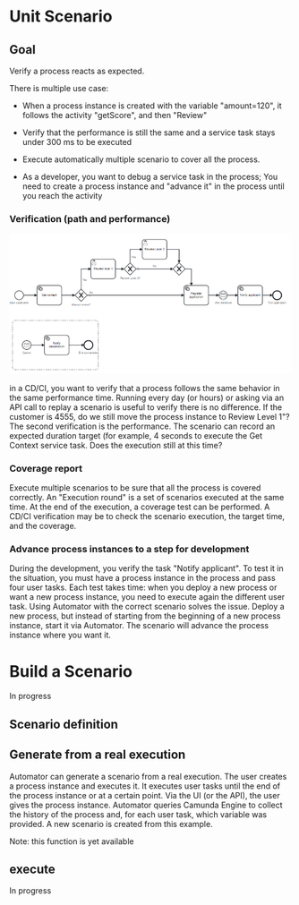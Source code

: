 # Unit Scenario

## Goal
Verify a process reacts as expected.

There is multiple use case:
* When a process instance is created with the variable "amount=120", it follows the activity "getScore", and then "Review"

* Verify that the performance is still the same and a service task stays under 300 ms to be executed

* Execute automatically multiple scenario to cover all the process.

* As a developer, you want to debug a service task in the process; You need to create a process instance and "advance it" in the process until you reach the activity



### Verification (path and performance)

![Process](../explanationProcess.png)

in a CD/CI, you want to verify that a process follows the same behavior in the same performance
time. Running every day (or hours) or asking via an API call to replay a scenario is useful to
verify there is no difference. If the customer is 4555, do we still move the process instance to
Review Level 1"? The second verification is the performance. The scenario can record an expected
duration target (for example, 4 seconds to execute the Get Context service task. Does the execution
still at this time?

### Coverage report

Execute multiple scenarios to be sure that all the process is covered correctly. An "Execution
round" is a set of scenarios executed at the same time. At the end of the execution, a coverage test
can be performed. A CD/CI verification may be to check the scenario execution, the target time, and
the coverage.

### Advance process instances to a step for development

During the development, you verify the task "Notify applicant". To test it in the situation, you
must have a process instance in the process and pass four user tasks. Each test takes time: when you
deploy a new process or want a new process instance, you need to execute again the different user
task. Using Automator with the correct scenario solves the issue. Deploy a new process, but instead
of starting from the beginning of a new process instance, start it via Automator. The scenario will
advance the process instance where you want it.


# Build a Scenario

In progress



## Scenario definition

## Generate from a real execution
Automator can generate a scenario from a real execution. The user creates a process instance and
executes it. It executes user tasks until the end of the process instance or at a certain point. Via
the UI (or the API), the user gives the process instance. Automator queries Camunda Engine to
collect the history of the process and, for each user task, which variable was provided. A new
scenario is created from this example.

Note: this function is yet available

## execute

In progress
